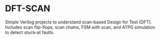 # DFT-SCAN
Simple Verilog projects to understand scan-based Design for Test (DFT). Includes scan flip-flops, scan chains, FSM with scan, and ATPG simulation to detect stuck-at faults.
